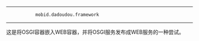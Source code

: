 
***************************************************************

               mobid.dadoudou.framework
  
***************************************************************  

   这是将OSGI容器嵌入WEB容器，并将OSGI服务发布成WEB服务的一种尝试。
